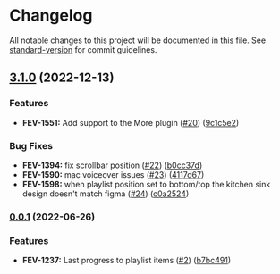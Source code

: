 # Changelog

All notable changes to this project will be documented in this file. See [standard-version](https://github.com/conventional-changelog/standard-version) for commit guidelines.

## [3.1.0](https://github.com/kaltura/playkit-js-playlist/compare/v3.0.0...v3.1.0) (2022-12-13)


### Features

* **FEV-1551:** Add support to the More plugin ([#20](https://github.com/kaltura/playkit-js-playlist/issues/20)) ([9c1c5e2](https://github.com/kaltura/playkit-js-playlist/commit/9c1c5e25d3113ed083b6d2c364805abb232828a0))


### Bug Fixes

* **FEV-1394:** fix scrollbar position ([#22](https://github.com/kaltura/playkit-js-playlist/issues/22)) ([b0cc37d](https://github.com/kaltura/playkit-js-playlist/commit/b0cc37dda2a86e31c01b06df85a1126c3192f09c))
* **FEV-1590:** mac voiceover issues ([#23](https://github.com/kaltura/playkit-js-playlist/issues/23)) ([4117d67](https://github.com/kaltura/playkit-js-playlist/commit/4117d67f4e1056f09eab7ca877392cde32b68e43))
* **FEV-1598:** when playlist position set to bottom/top the kitchen sink design doesn't match figma ([#24](https://github.com/kaltura/playkit-js-playlist/issues/24)) ([c0a2524](https://github.com/kaltura/playkit-js-playlist/commit/c0a2524027d04870cd0b84441300835238cfbc5b))

### [0.0.1](https://github.com/kaltura/playkit-js-playlist/compare/v0.0.0...v0.0.1) (2022-06-26)


### Features

* **FEV-1237:** Last progress to playlist items ([#2](https://github.com/kaltura/playkit-js-playlist/issues/2)) ([b7bc491](https://github.com/kaltura/playkit-js-playlist/commit/b7bc49125d9c35af28ffcc204c707bfe975d97aa))
